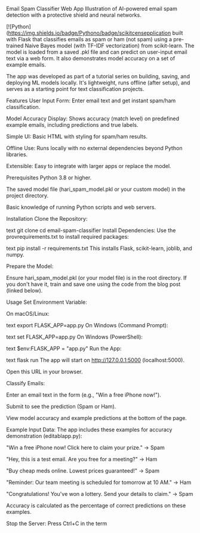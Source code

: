 Email Spam Classifier Web App
Illustration of AI-powered email spam detection with a protective shield and neural networks.

[![Python](https://img.shields.io/badge/Pythono/badge/scikitcensepplication built with Flask that classifies emails as spam or ham (not spam) using a pre-trained Naive Bayes model (with TF-IDF vectorization) from scikit-learn. The model is loaded from a saved .pkl file and can predict on user-input email text via a web form. It also demonstrates model accuracy on a set of example emails.

The app was developed as part of a tutorial series on building, saving, and deploying ML models locally. It's lightweight, runs offline (after setup), and serves as a starting point for text classification projects.

Features
User Input Form: Enter email text and get instant spam/ham classification.

Model Accuracy Display: Shows accuracy (match level) on predefined example emails, including predictions and true labels.

Simple UI: Basic HTML with styling for spam/ham results.

Offline Use: Runs locally with no external dependencies beyond Python libraries.

Extensible: Easy to integrate with larger apps or replace the model.

Prerequisites
Python 3.8 or higher.

The saved model file (hari_spam_model.pkl or your custom model) in the project directory.

Basic knowledge of running Python scripts and web servers.

Installation
Clone the Repository:

text
git clone 
cd email-spam-classifier
Install Dependencies:
Use the provrequirements.txt to install required packages:

text
pip install -r requirements.txt
This installs Flask, scikit-learn, joblib, and numpy.

Prepare the Model:

Ensure hari_spam_model.pkl (or your model file) is in the root directory. If you don't have it, train and save one using the code from the blog post (linked below).

Usage
Set Environment Variable:

On macOS/Linux:

text
export FLASK_APP=app.py
On Windows (Command Prompt):

text
set FLASK_APP=app.py
On Windows (PowerShell):

text
$env:FLASK_APP = "app.py"
Run the App:

text
flask run
The app will start on http://127.0.0.1:5000 (localhost:5000).

Open this URL in your browser.

Classify Emails:

Enter an email text in the form (e.g., "Win a free iPhone now!").

Submit to see the prediction (Spam or Ham).

View model accuracy and example predictions at the bottom of the page.

Example Input Data:
The app includes these examples for accuracy demonstration (editablapp.py):

"Win a free iPhone now! Click here to claim your prize." → Spam

"Hey, this is a test email. Are you free for a meeting?" → Ham

"Buy cheap meds online. Lowest prices guaranteed!" → Spam

"Reminder: Our team meeting is scheduled for tomorrow at 10 AM." → Ham

"Congratulations! You've won a lottery. Send your details to claim." → Spam

Accuracy is calculated as the percentage of correct predictions on these examples.

Stop the Server:
Press Ctrl+C in the term
